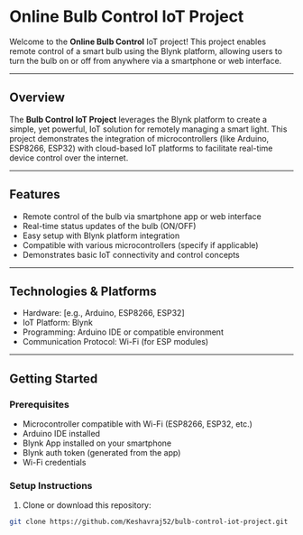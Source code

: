 # Online Bulb Control IoT Project

Welcome to the **Online Bulb Control** IoT project! This project enables remote control of a smart bulb using the Blynk platform, allowing users to turn the bulb on or off from anywhere via a smartphone or web interface.

---

## Overview

The **Bulb Control IoT Project** leverages the Blynk platform to create a simple, yet powerful, IoT solution for remotely managing a smart light. This project demonstrates the integration of microcontrollers (like Arduino, ESP8266, ESP32) with cloud-based IoT platforms to facilitate real-time device control over the internet.

---

## Features

- Remote control of the bulb via smartphone app or web interface
- Real-time status updates of the bulb (ON/OFF)
- Easy setup with Blynk platform integration
- Compatible with various microcontrollers (specify if applicable)
- Demonstrates basic IoT connectivity and control concepts

---

## Technologies & Platforms

- Hardware: [e.g., Arduino, ESP8266, ESP32]
- IoT Platform: Blynk
- Programming: Arduino IDE or compatible environment
- Communication Protocol: Wi-Fi (for ESP modules)

---

## Getting Started

### Prerequisites

- Microcontroller compatible with Wi-Fi (ESP8266, ESP32, etc.)
- Arduino IDE installed
- Blynk App installed on your smartphone
- Blynk auth token (generated from the app)
- Wi-Fi credentials

### Setup Instructions

1. Clone or download this repository:

```bash  
git clone https://github.com/Keshavraj52/bulb-control-iot-project.git  
